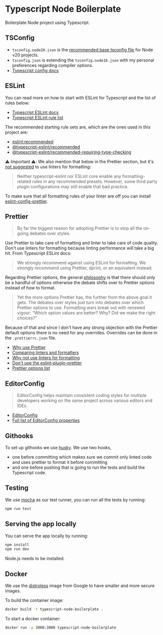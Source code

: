 # Typescript Node Boilerplate

Boilerplate Node project using Typescript.

## TSConfig

- `tsconfig.node20.json` is the [recommended base tsconfig file](https://github.com/tsconfig/bases/blob/main/bases/node20.json) for Node v20 projects.
- `tsconfig.json` is extending the `tsconfig.node16.json` with my personal preferences regarding compiler options.
- [Typescript config docs](https://www.typescriptlang.org/tsconfig)

## ESLint

You can read more on how to start with ESLint for Typescript and the list of rules below:
- [Typescript ESLint docs](https://typescript-eslint.io/getting-started)
- [Typescript ESLint rule list](https://typescript-eslint.io/rules/)

The recommended starting rule sets are, which are the ones used in this project are:

- [eslint:recommended](https://github.com/typescript-eslint/typescript-eslint/blob/main/packages/eslint-plugin/src/configs/eslint-recommended.ts)
- [@typescript-eslint/recommended](https://github.com/typescript-eslint/typescript-eslint/blob/main/packages/eslint-plugin/src/configs/recommended.ts)
- [@typescript-eslint/recommended-requiring-type-checking](https://github.com/typescript-eslint/typescript-eslint/blob/main/packages/eslint-plugin/src/configs/recommended-requiring-type-checking.ts)

:warning: Important :warning::
We also mention that below in the Prettier section, but it's [not suggested](https://typescript-eslint.io/linting/troubleshooting/formatting/#suggested-usage---prettier) to use linters for formatting:
> Neither typescript-eslint nor ESLint core enable any formatting-related rules in any recommended presets.
> However, some third party plugin configurations may still enable that bad practice.

To make sure that all formatting rules of your linter are off you can install [eslint-config-prettier](https://github.com/prettier/eslint-config-prettier#installation).

## Prettier

> By far the biggest reason for adopting Prettier is to stop all the on-going debates over styles.

Use Prettier to take care of formatting and linter to take care of code quality. Don't use linters for formatting
because linting performance will take a big hit. From Typescript ESLint docs:

> We strongly recommend against using ESLint for formatting. We strongly recommend using Prettier, dprint, or an
> equivalent instead.

Regarding Prettier options, the general [philosophy](https://prettier.io/docs/en/option-philosophy.html) is that there
should only be a handful of options otherwise the debate shifts over to Prettier options instead of how to format.

> Yet the more options Prettier has, the further from the above goal it gets.
> The debates over styles just turn into debates over which Prettier options to use.
> Formatting wars break out with renewed vigour: “Which option values are better? Why? Did we make the right choices?”

Because of that and since I don't have any strong objection with the Prettier default options there is no need for any
overrides. Overrides can be done in the `.prettierrc.json` file.

- [Why use Prettier](https://prettier.io/docs/en/why-prettier.html)
- [Comparing linters and formatters](https://prettier.io/docs/en/comparison.html)
- [Why not use linters for formatting](https://typescript-eslint.io/linting/troubleshooting/formatting/)
- [Don't use the eslint-plugin-prettier](https://typescript-eslint.io/linting/troubleshooting/performance-troubleshooting#eslint-plugin-prettier)
- [Prettier options list](https://prettier.io/docs/en/options.html)

## EditorConfig

> EditorConfig helps maintain consistent coding styles for multiple developers working on the same project across
> various editors and IDEs.

- [EditorConfig](https://editorconfig.org/)
- [Full list of EditorConfig properties](https://github.com/editorconfig/editorconfig/wiki/EditorConfig-Properties)

## Githooks

To set up githooks we use [husky](https://typicode.github.io/husky/#/).
We use two hooks,
- one before committing which makes sure we commit only linted code and uses prettier to format it before committing
- and one before pushing that is going to run the tests and build the Typescript code.

## Testing

We use [mocha](https://www.npmjs.com/package/mocha) as our test runner, you can run all the tests by running:

```bash
npm run test
```

## Serving the app locally

You can serve the app locally by running:

```bash
npm install
npm run dev
```

Node.js needs to be installed.

## Docker

We use the [distroless](https://github.com/GoogleContainerTools/distroless) image from Google to have smaller and more secure images.

To build the container image:

```bash
docker build -t typescript-node-boilerplate .
```

To start a docker container:

```bash
docker run -p 3000:3000 typescript-node-boilerplate
```
